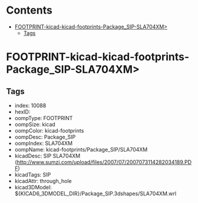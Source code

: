 



Contents
========

* [FOOTPRINT-kicad-kicad-footprints-Package_SIP-SLA704XM>](#footprint-kicad-kicad-footprints-package_sip-sla704xm)
	* [Tags](#tags)

# FOOTPRINT-kicad-kicad-footprints-Package_SIP-SLA704XM>

## Tags

- index: 10088
- hexID: 
- oompType: FOOTPRINT
- oompSize: kicad
- oompColor: kicad-footprints
- oompDesc: Package_SIP
- oompIndex: SLA704XM
- oompName: kicad-footprints/Package_SIP/SLA704XM
- kicadDesc: SIP SLA704XM (http://www.sumzi.com/upload/files/2007/07/2007073114282034189.PDF)
- kicadTags: SIP
- kicadAttr: through_hole
- kicad3DModel: ${KICAD6_3DMODEL_DIR}/Package_SIP.3dshapes/SLA704XM.wrl
